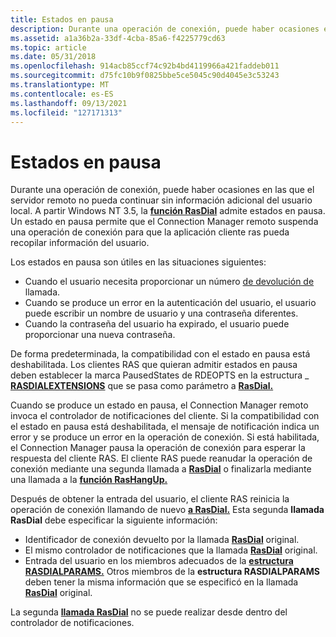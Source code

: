 ```yaml
---
title: Estados en pausa
description: Durante una operación de conexión, puede haber ocasiones en las que el servidor remoto no pueda continuar sin información adicional del usuario local.
ms.assetid: a1a36b2a-33df-4cba-85a6-f4225779cd63
ms.topic: article
ms.date: 05/31/2018
ms.openlocfilehash: 914acb85ccf74c92b4bd4119966a421faddeb011
ms.sourcegitcommit: d75fc10b9f0825bbe5ce5045c90d4045e3c53243
ms.translationtype: MT
ms.contentlocale: es-ES
ms.lasthandoff: 09/13/2021
ms.locfileid: "127171313"
---
```

# <a name="paused-states"></a>Estados en pausa

Durante una operación de conexión, puede haber ocasiones en las que el servidor remoto no pueda continuar sin información adicional del usuario local. A partir Windows NT 3.5, la [**función RasDial**](/windows/desktop/api/Ras/nf-ras-rasdiala) admite estados en pausa. Un estado en pausa permite que el Connection Manager remoto suspenda una operación de conexión para que la aplicación cliente ras pueda recopilar información del usuario.

Los estados en pausa son útiles en las situaciones siguientes:

-   Cuando el usuario necesita proporcionar un número [de devolución de](callback-connections.md) llamada.
-   Cuando se produce un error en la autenticación del usuario, el usuario puede escribir un nombre de usuario y una contraseña diferentes.
-   Cuando la contraseña del usuario ha expirado, el usuario puede proporcionar una nueva contraseña.

De forma predeterminada, la compatibilidad con el estado en pausa está deshabilitada. Los clientes RAS que quieran admitir estados en pausa deben establecer la marca PausedStates de RDEOPTS en la estructura \_ [**RASDIALEXTENSIONS**](/previous-versions/windows/desktop/legacy/aa377029(v=vs.85)) que se pasa como parámetro a [**RasDial.**](/windows/desktop/api/Ras/nf-ras-rasdiala)

Cuando se produce un estado en pausa, el Connection Manager remoto invoca el controlador de notificaciones del cliente. Si la compatibilidad con el estado en pausa está deshabilitada, el mensaje de notificación indica un error y se produce un error en la operación de conexión. Si está habilitada, el Connection Manager pausa la operación de conexión para esperar la respuesta del cliente RAS. El cliente RAS puede reanudar la operación de conexión mediante una segunda llamada a [**RasDial**](/windows/desktop/api/Ras/nf-ras-rasdiala) o finalizarla mediante una llamada a la [**función RasHangUp.**](/windows/desktop/api/Ras/nf-ras-rashangupa)

Después de obtener la entrada del usuario, el cliente RAS reinicia la operación de conexión llamando de nuevo [**a RasDial.**](/windows/desktop/api/Ras/nf-ras-rasdiala) Esta segunda **llamada RasDial** debe especificar la siguiente información:

-   Identificador de conexión devuelto por la llamada [**RasDial**](/windows/desktop/api/Ras/nf-ras-rasdiala) original.
-   El mismo controlador de notificaciones que la llamada [**RasDial**](/windows/desktop/api/Ras/nf-ras-rasdiala) original.
-   Entrada del usuario en los miembros adecuados de la [**estructura RASDIALPARAMS.**](/previous-versions/windows/desktop/legacy/aa377238(v=vs.85)) Otros miembros de la **estructura RASDIALPARAMS** deben tener la misma información que se especificó en la llamada [**RasDial**](/windows/desktop/api/Ras/nf-ras-rasdiala) original.

La segunda [**llamada RasDial**](/windows/desktop/api/Ras/nf-ras-rasdiala) no se puede realizar desde dentro del controlador de notificaciones.

 

 